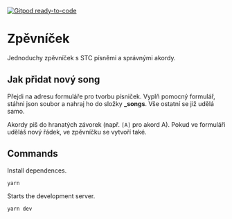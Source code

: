 [![Gitpod ready-to-code](https://img.shields.io/badge/Gitpod-ready--to--code-blue?logo=gitpod)](https://gitpod.io/#https://github.com/MicrosoftSTC/zpevnicek)

# Zpěvníček
Jednoduchy zpěvníček s STC písněmi a správnými akordy.

## Jak přidat nový song
Přejdi na adresu formuláře pro tvorbu písniček. Vyplň pomocný formulář, stáhni json soubor a nahraj ho do složky **_songs**. Vše ostatní se již udělá samo.

Akordy piš do hranatých závorek (např. `[A]` pro akord A). Pokud ve formuláři uděláš nový řádek, ve zpěvníčku se vytvoří také.

## Commands
Install dependences.
```
yarn
```

Starts the development server.
```
yarn dev
```

